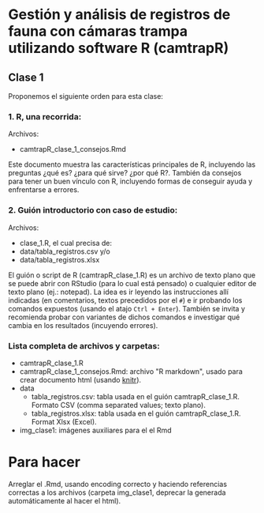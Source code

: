 Gestión y análisis de registros de fauna con cámaras trampa utilizando software R (camtrapR)
============================================================================================

Clase 1
-------

Proponemos el siguiente orden para esta clase:

### 1. R, una recorrida:

Archivos:
  - camtrapR_clase_1_consejos.Rmd

Este documento muestra las características principales de R, incluyendo las preguntas ¿qué es? ¿para qué sirve? ¿por qué R?. También da consejos para tener un buen vínculo con R, incluyendo formas de conseguir ayuda y enfrentarse a errores.

### 2. Guión introductorio con caso de estudio:

Archivos:
  - clase_1.R, el cual precisa de:
  - data/tabla_registros.csv y/o
  - data/tabla_registros.xlsx

El guión o script de R (camtrapR_clase_1.R) es un archivo de texto plano que se puede abrir con RStudio (para lo cual está pensado) o cualquier editor de texto plano (ej.: notepad). La idea es ir leyendo las instrucciones allí indicadas (en comentarios, textos precedidos por el `#`) e ir probando los comandos expuestos (usando el atajo `Ctrl + Enter`). También se invita y recomienda probar con variantes de dichos comandos e investigar qué cambia en los resultados (incuyendo errores).

### Lista completa de archivos y carpetas:

- camtrapR_clase_1.R
- camtrapR_clase_1_consejos.Rmd: archivo "R markdown", usado para crear documento html (usando [knitr](https://yihui.name/knitr/)).
- data
  + tabla_registros.csv: tabla usada en el guión camtrapR_clase_1.R. Formato CSV (comma separated values; texto plano).
  + tabla_registros.xlsx: tabla usada en el guión camtrapR_clase_1.R. Format Xlsx (Excel).
- img_clase1: imágenes auxiliares para el el Rmd

Para hacer
==========

Arreglar el .Rmd, usando encoding correcto y haciendo referencias correctas a los archivos (carpeta img_clase1, deprecar la generada automáticamente al hacer el html).


